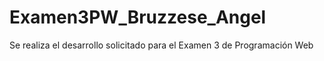 # Examen3PW_Bruzzese_Angel
Se realiza el desarrollo solicitado para el Examen 3 de Programación Web
